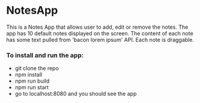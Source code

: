 # NotesApp

This is a Notes App that allows user to add, edit or remove the notes. The app has 10 default notes displayed on the screen. The content of each note has some text pulled from 'bacon lorem ipsum' API. Each note is draggable.

### To install and run the app:
- git clone the repo
- npm install
- npm run build
- npm run start
- go to localhost:8080 and you should see the app
